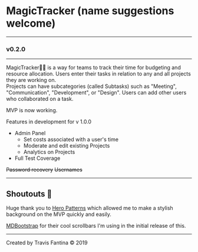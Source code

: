 # MagicTracker (name suggestions welcome)
---
### v0.2.0
---
MagicTracker🕵🏻‍ is a way for teams to track their time for
budgeting and resource allocation.  Users enter their
tasks in relation to any and all projects they are working
on.  
Projects can have subcategories (called Subtasks) such as
"Meeting", "Communication", "Development", or "Design".
Users can add other users who collaborated on a task.

MVP is now working.

Features in development for v 1.0.0
- Admin Panel
  - Set costs associated with a user's time
  - Moderate and edit existing Projects
  - Analytics on Projects
- Full Test Coverage

~~Password recovery~~
~~Usernames~~


---
## Shoutouts 📣

Huge thank you to [Hero Patterns](https://www.heropatterns.com) which allowed me to make a stylish background on the MVP quickly and easily.

[MDBootstrap](https://mdbootstrap.com/docs/jquery/javascript/scroll/) for their cool scrollbars
I'm using in the initial release of this.

---
Created by Travis Fantina © 2019
